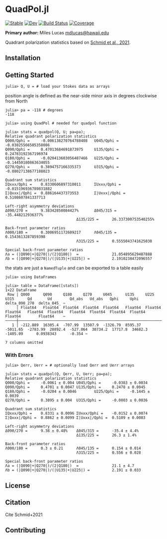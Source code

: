 # QuadPol.jl

[![Stable](https://img.shields.io/badge/docs-stable-blue.svg)](https://JuliaHCI.github.io/QuadPol.jl/stable)
[![Dev](https://img.shields.io/badge/docs-dev-blue.svg)](https://JuliaHCI.github.io/QuadPol.jl/dev)
[![Build Status](https://github.com/JuliaHCI/QuadPol.jl/workflows/CI/badge.svg)](https://github.com/JuliaHCI/QuadPol.jl/actions)
[![Coverage](https://codecov.io/gh/JuliaHCI/QuadPol.jl/branch/master/graph/badge.svg)](https://codecov.io/gh/JuliaHCI/QuadPol.jl)

**Primary author:** Miles Lucas <mdlucas@hawaii.edu>

Quadrant polarization statistics based on [Schmid et al., 2021](https://www.aanda.org/articles/aa/abs/2021/11/aa40405-21/aa40405-21.html).

## Installation

## Getting Started

```julia-repl
julia> Q, U = # load your Stokes data as arrays
```

position angle is defined as the near-side minor axis in degrees clockwise from North

```julia-repl
julia> pa = -118 # degrees
-118

julia> using QuadPol # needed for quadpol function

julia> stats = quadpol(Q, U; pa=pa);
Relative quadrant polarization statistics
Q000/Qphi =     -0.006138270764788408   U045/Qphi =     -0.03825566505358086
Q090/Qphi =     0.47013684691873975     U135/Qphi =     0.24783192367196974
Q180/Qphi =     -0.020413603056487466   U225/Qphi =     -0.14450180863634055
Q270/Qphi =     0.3894757166335373      U315/Qphi =     -0.08027138677188023

Quadrant sum statistics
ΣQxxx/Qphi =    0.8330606897310011      ΣUxxx/Qphi =    -0.015196936789831882
Σ|Qxxx|/Qphi =  0.886164437373553       Σ|Uxxx|/Qphi =  0.5108607841337713

Left-right asymmetry deviations
Δ090/270 =      9.38342850084427%       Δ045/315 =      -35.448212936377%
                                Δ135/225 =      26.337300753540255%

Back-front parameter ratios
Λ000/180 =      0.3006951172609217      Λ045/135 =      0.1543613287859398
                                Λ315/225 =      0.5555043741625038

Special back-front parameter ratios
Λa = (|Q090|+|Q270|)/(2|Q180|)  =               21.054895629487888
Λb = (|Q090|+|Q270|)/(|U135|+|U225|) =          2.1910238472096557
```


the stats are just a `NamedTuple` and can be exported to a table easily

```julia-repl
julia> using DataFrames

julia> table = DataFrame([stats])
1×22 DataFrame
 Row │ Q000      Q090     Q180     Q270     U045      U135     U225      U315      Qd       Ud        Qd_abs   Ud_abs   Qphi     Uphi      delta_090_270  delta_045_ ⋯
     │ Float64   Float64  Float64  Float64  Float64   Float64  Float64   Float64   Float64  Float64   Float64  Float64  Float64  Float64   Float64        Float64    ⋯
─────┼────────────────────────────────────────────────────────────────────────────────────────────────────────────────────────────────────────────────────────────────
   1 │ -212.889  16305.4  -707.99  13507.9  -1326.79  8595.37  -5011.65  -2783.99  28892.4  -527.064  30734.2  17717.8  34682.3  -1405.09      0.0938343      -0.354 ⋯
                                                                                                                                                     7 columns omitted
```

### With Errors

```julia-repl
julia> Qerr, Uerr = # optionally load Qerr and Uerr arrays

julia> stats = quadpol(Q, Qerr, U, Uerr; pa=pa);
Relative quadrant polarization statistics
Q000/Qphi =     -0.0061 ± 0.004 U045/Qphi =     -0.0383 ± 0.0034
Q090/Qphi =     0.4701 ± 0.0047 U135/Qphi =     0.2478 ± 0.0045
Q180/Qphi =     -0.0204 ± 0.0046        U225/Qphi =     -0.1445 ± 0.0039
Q270/Qphi =     0.3895 ± 0.004  U315/Qphi =     -0.0803 ± 0.0036

Quadrant sum statistics
ΣQxxx/Qphi =    0.8331 ± 0.0096 ΣUxxx/Qphi =    -0.0152 ± 0.0074
Σ|Qxxx|/Qphi =  0.8862 ± 0.0099 Σ|Uxxx|/Qphi =  0.5109 ± 0.0083

Left-right asymmetry deviations
Δ090/270 =      9.38 ± 0.48%    Δ045/315 =      -35.4 ± 4.4%
                                Δ135/225 =      26.3 ± 1.4%

Back-front parameter ratios
Λ000/180 =      0.3 ± 0.21      Λ045/135 =      0.154 ± 0.014
                                Λ315/225 =      0.556 ± 0.028

Special back-front parameter ratios
Λa = (|Q090|+|Q270|)/(2|Q180|)  =               21.1 ± 4.7
Λb = (|Q090|+|Q270|)/(|U135|+|U225|) =          2.191 ± 0.033
```

## License


## Citation

Cite Schmid+2021

## Contributing